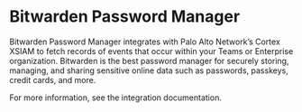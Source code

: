 # Bitwarden Password Manager 
  
Bitwarden Password Manager integrates with Palo Alto Network’s Cortex XSIAM to fetch records of events that occur within your Teams or Enterprise organization. 
Bitwarden is the best password manager for securely storing, managing, and sharing sensitive online data such as passwords, passkeys, credit cards, and more.


For more information, see the integration documentation.